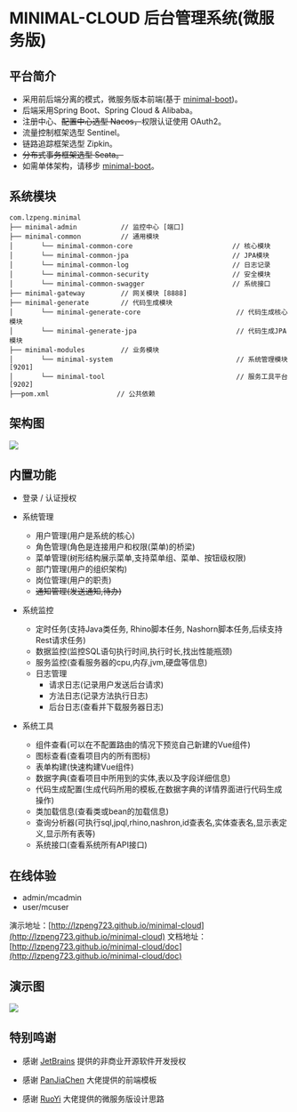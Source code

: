 # MINIMAL-CLOUD 后台管理系统(微服务版)

## 平台简介

* 采用前后端分离的模式，微服务版本前端(基于 [minimal-boot](https://github.com/lzpeng723/minimal-boot))。
* 后端采用Spring Boot、Spring Cloud & Alibaba。
* 注册中心、~~配置中心选型 Nacos，~~权限认证使用 OAuth2。
* 流量控制框架选型 Sentinel。
* 链路追踪框架选型 Zipkin。
* ~~分布式事务框架选型 Seata。~~
* 如需单体架构，请移步 [minimal-boot](https://github.com/lzpeng723/minimal-boot)。

## 系统模块
~~~
com.lzpeng.minimal     
├── minimal-admin           // 监控中心 [端口]           
├── minimal-common          // 通用模块
│       └── minimal-common-core                         // 核心模块
│       └── minimal-common-jpa                          // JPA模块
│       └── minimal-common-log                          // 日志记录
│       └── minimal-common-security                     // 安全模块
│       └── minimal-common-swagger                      // 系统接口
├── minimal-gateway         // 网关模块 [8888]
├── minimal-generate        // 代码生成模块
│       └── minimal-generate-core                        // 代码生成核心模块
│       └── minimal-generate-jpa                         // 代码生成JPA模块
├── minimal-modules         // 业务模块
│       └── minimal-system                               // 系统管理模块 [9201]
│       └── minimal-tool                                 // 服务工具平台 [9202]
├──pom.xml                 // 公共依赖
~~~

## 架构图

<img src="#"/>

## 内置功能

- 登录 / 认证授权

- 系统管理
  - 用户管理(用户是系统的核心)
  - 角色管理(角色是连接用户和权限(菜单)的桥梁)
  - 菜单管理(树形结构展示菜单,支持菜单组、菜单、按钮级权限)
  - 部门管理(用户的组织架构)
  - 岗位管理(用户的职责)
  - ~~通知管理(发送通知,待办)~~

- 系统监控
  - 定时任务(支持Java类任务, Rhino脚本任务, Nashorn脚本任务,后续支持Rest请求任务)
  - 数据监控(监控SQL语句执行时间,执行时长,找出性能瓶颈)
  - 服务监控(查看服务器的cpu,内存,jvm,硬盘等信息)
  - 日志管理
     - 请求日志(记录用户发送后台请求)
     - 方法日志(记录方法执行日志)
     - 后台日志(查看并下载服务器日志)

- 系统工具
  - 组件查看(可以在不配置路由的情况下预览自己新建的Vue组件)
  - 图标查看(查看项目内的所有图标)
  - 表单构建(快速构建Vue组件)
  - 数据字典(查看项目中所用到的实体,表以及字段详细信息)
  - 代码生成配置(生成代码所用的模板,在数据字典的详情界面进行代码生成操作)
  - 类加载信息(查看类或bean的加载信息)
  - 查询分析器(可执行sql,jpql,rhino,nashron,id查表名,实体查表名,显示表定义,显示所有表等)
  - 系统接口(查看系统所有API接口)


## 在线体验

- admin/mcadmin
- user/mcuser

演示地址：[http://lzpeng723.github.io/minimal-cloud](http://lzpeng723.github.io/minimal-cloud)
文档地址：[http://lzpeng723.github.io/minimal-cloud/doc](http://lzpeng723.github.io/minimal-cloud/doc)

## 演示图
<img src="#"/>

## 特别鸣谢

- 感谢 [JetBrains](https://www.jetbrains.com/) 提供的非商业开源软件开发授权

- 感谢 [PanJiaChen](https://github.com/PanJiaChen/vue-element-admin) 大佬提供的前端模板

- 感谢 [RuoYi](https://gitee.com/y_project/RuoYi-Cloud) 大佬提供的微服务版设计思路
